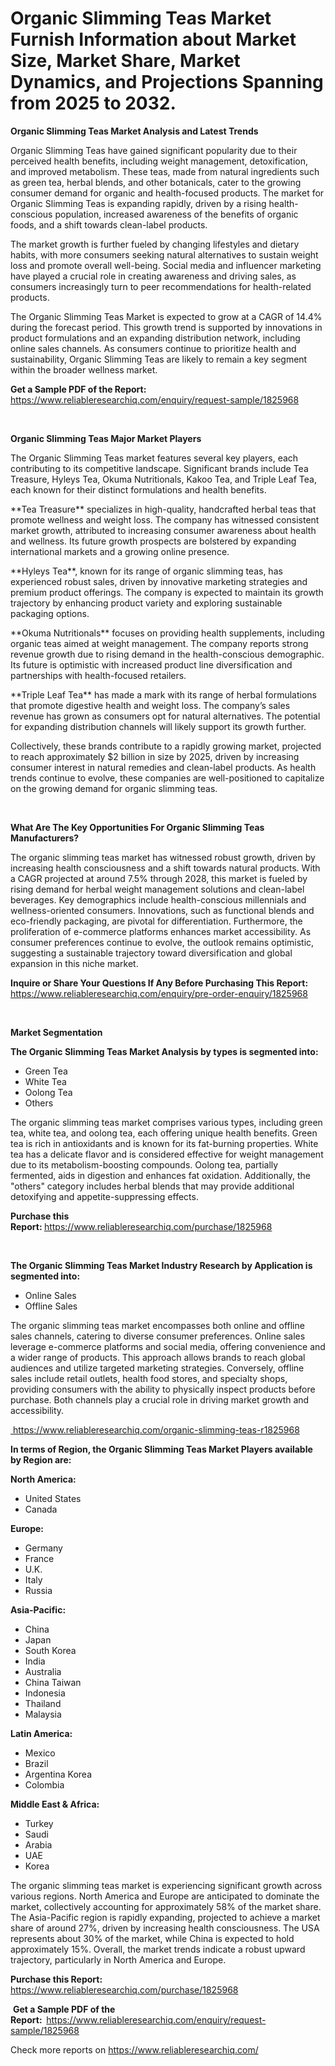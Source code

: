 <p><h1>Organic Slimming Teas Market Furnish Information about Market Size, Market Share, Market Dynamics, and Projections Spanning from 2025 to 2032.</h1></p><p><strong>Organic Slimming Teas Market Analysis and Latest Trends</strong></p>
<p><p>Organic Slimming Teas have gained significant popularity due to their perceived health benefits, including weight management, detoxification, and improved metabolism. These teas, made from natural ingredients such as green tea, herbal blends, and other botanicals, cater to the growing consumer demand for organic and health-focused products. The market for Organic Slimming Teas is expanding rapidly, driven by a rising health-conscious population, increased awareness of the benefits of organic foods, and a shift towards clean-label products.</p><p>The market growth is further fueled by changing lifestyles and dietary habits, with more consumers seeking natural alternatives to sustain weight loss and promote overall well-being. Social media and influencer marketing have played a crucial role in creating awareness and driving sales, as consumers increasingly turn to peer recommendations for health-related products.</p><p>The Organic Slimming Teas Market is expected to grow at a CAGR of 14.4% during the forecast period. This growth trend is supported by innovations in product formulations and an expanding distribution network, including online sales channels. As consumers continue to prioritize health and sustainability, Organic Slimming Teas are likely to remain a key segment within the broader wellness market.</p></p>
<p><strong>Get a Sample PDF of the Report:&nbsp;</strong> <a href="https://www.reliableresearchiq.com/enquiry/request-sample/1825968?utm_campaign=3058&utm_medium=2&utm_source=Github&utm_content=ia&utm_term=07042025&utm_id=organic-slimming-teas">https://www.reliableresearchiq.com/enquiry/request-sample/1825968</a></p>
<p>&nbsp;</p>
<p><strong>Organic Slimming Teas Major Market Players</strong></p>
<p><p>The Organic Slimming Teas market features several key players, each contributing to its competitive landscape. Significant brands include Tea Treasure, Hyleys Tea, Okuma Nutritionals, Kakoo Tea, and Triple Leaf Tea, each known for their distinct formulations and health benefits.</p><p>**Tea Treasure** specializes in high-quality, handcrafted herbal teas that promote wellness and weight loss. The company has witnessed consistent market growth, attributed to increasing consumer awareness about health and wellness. Its future growth prospects are bolstered by expanding international markets and a growing online presence.</p><p>**Hyleys Tea**, known for its range of organic slimming teas, has experienced robust sales, driven by innovative marketing strategies and premium product offerings. The company is expected to maintain its growth trajectory by enhancing product variety and exploring sustainable packaging options.</p><p>**Okuma Nutritionals** focuses on providing health supplements, including organic teas aimed at weight management. The company reports strong revenue growth due to rising demand in the health-conscious demographic. Its future is optimistic with increased product line diversification and partnerships with health-focused retailers.</p><p>**Triple Leaf Tea** has made a mark with its range of herbal formulations that promote digestive health and weight loss. The company’s sales revenue has grown as consumers opt for natural alternatives. The potential for expanding distribution channels will likely support its growth further.</p><p>Collectively, these brands contribute to a rapidly growing market, projected to reach approximately $2 billion in size by 2025, driven by increasing consumer interest in natural remedies and clean-label products. As health trends continue to evolve, these companies are well-positioned to capitalize on the growing demand for organic slimming teas.</p></p>
<p>&nbsp;</p>
<p><strong>What Are The Key Opportunities For Organic Slimming Teas Manufacturers?</strong></p>
<p><p>The organic slimming teas market has witnessed robust growth, driven by increasing health consciousness and a shift towards natural products. With a CAGR projected at around 7.5% through 2028, this market is fueled by rising demand for herbal weight management solutions and clean-label beverages. Key demographics include health-conscious millennials and wellness-oriented consumers. Innovations, such as functional blends and eco-friendly packaging, are pivotal for differentiation. Furthermore, the proliferation of e-commerce platforms enhances market accessibility. As consumer preferences continue to evolve, the outlook remains optimistic, suggesting a sustainable trajectory toward diversification and global expansion in this niche market.</p></p>
<p><strong>Inquire or Share Your Questions If Any Before Purchasing This Report:</strong> <a href="https://www.reliableresearchiq.com/enquiry/pre-order-enquiry/1825968?utm_campaign=3058&utm_medium=2&utm_source=Github&utm_content=ia&utm_term=07042025&utm_id=organic-slimming-teas">https://www.reliableresearchiq.com/enquiry/pre-order-enquiry/1825968</a></p>
<p>&nbsp;</p>
<p><strong>Market Segmentation</strong></p>
<p><strong>The Organic Slimming Teas Market Analysis by types is segmented into:</strong></p>
<p><ul><li>Green Tea</li><li>White Tea</li><li>Oolong Tea</li><li>Others</li></ul></p>
<p><p>The organic slimming teas market comprises various types, including green tea, white tea, and oolong tea, each offering unique health benefits. Green tea is rich in antioxidants and is known for its fat-burning properties. White tea has a delicate flavor and is considered effective for weight management due to its metabolism-boosting compounds. Oolong tea, partially fermented, aids in digestion and enhances fat oxidation. Additionally, the "others" category includes herbal blends that may provide additional detoxifying and appetite-suppressing effects.</p></p>
<p><strong>Purchase this Report:&nbsp;</strong><a href="https://www.reliableresearchiq.com/purchase/1825968?utm_campaign=3058&utm_medium=2&utm_source=Github&utm_content=ia&utm_term=07042025&utm_id=organic-slimming-teas">https://www.reliableresearchiq.com/purchase/1825968</a></p>
<p>&nbsp;</p>
<p><strong>The Organic Slimming Teas Market Industry Research by Application is segmented into:</strong></p>
<p><ul><li>Online Sales</li><li>Offline Sales</li></ul></p>
<p><p>The organic slimming teas market encompasses both online and offline sales channels, catering to diverse consumer preferences. Online sales leverage e-commerce platforms and social media, offering convenience and a wider range of products. This approach allows brands to reach global audiences and utilize targeted marketing strategies. Conversely, offline sales include retail outlets, health food stores, and specialty shops, providing consumers with the ability to physically inspect products before purchase. Both channels play a crucial role in driving market growth and accessibility.</p></p>
<p><a href="https://www.reliableresearchiq.com/organic-slimming-teas-r1825968?utm_campaign=3058&utm_medium=2&utm_source=Github&utm_content=ia&utm_term=07042025&utm_id=organic-slimming-teas">&nbsp;https://www.reliableresearchiq.com/organic-slimming-teas-r1825968</a></p>
<p><strong>In terms of Region, the Organic Slimming Teas Market Players available by Region are:</strong></p>
<p>
    <p> <strong> North America: </strong>
        <ul>
            <li>United States</li>
            <li>Canada</li>
        </ul>
        </p> 
    <p> <strong> Europe: </strong>
        <ul>
            <li>Germany</li>
            <li>France</li>
            <li>U.K.</li>
            <li>Italy</li>
            <li>Russia</li>
        </ul>
        </p> 
    <p> <strong> Asia-Pacific: </strong>
        <ul>
            <li>China</li>
            <li>Japan</li>
            <li>South Korea</li>
            <li>India</li>
            <li>Australia</li>
            <li>China Taiwan</li>
            <li>Indonesia</li>
            <li>Thailand</li>
            <li>Malaysia</li>
        </ul>
        </p> 
    <p> <strong> Latin America: </strong>
        <ul>
            <li>Mexico</li>
            <li>Brazil</li>
            <li>Argentina Korea</li>
            <li>Colombia</li>
        </ul>
        </p> 
    <p> <strong> Middle East & Africa: </strong>
        <ul>
            <li>Turkey</li>
            <li>Saudi</li>
            <li>Arabia</li>
            <li>UAE</li>
            <li>Korea</li>
        </ul>
    </p>
    </p>
<p><p>The organic slimming teas market is experiencing significant growth across various regions. North America and Europe are anticipated to dominate the market, collectively accounting for approximately 58% of the market share. The Asia-Pacific region is rapidly expanding, projected to achieve a market share of around 27%, driven by increasing health consciousness. The USA represents about 30% of the market, while China is expected to hold approximately 15%. Overall, the market trends indicate a robust upward trajectory, particularly in North America and Europe.</p></p>
<p><strong>Purchase this Report: </strong><a href="https://www.reliableresearchiq.com/purchase/1825968?utm_campaign=3058&utm_medium=2&utm_source=Github&utm_content=ia&utm_term=07042025&utm_id=organic-slimming-teas">https://www.reliableresearchiq.com/purchase/1825968</a></p>
<p>&nbsp;<strong>Get a Sample PDF of the Report:&nbsp;&nbsp;</strong><a href="https://www.reliableresearchiq.com/enquiry/request-sample/1825968?utm_campaign=3058&utm_medium=2&utm_source=Github&utm_content=ia&utm_term=07042025&utm_id=organic-slimming-teas">https://www.reliableresearchiq.com/enquiry/request-sample/1825968</a></p>
<p><strong></strong></p>
<p>Check more reports on <a href="https://www.reliableresearchiq.com/?utm_campaign=3058&utm_medium=2&utm_source=Github&utm_content=ia&utm_term=07042025&utm_id=organic-slimming-teas">https://www.reliableresearchiq.com/</a></p>